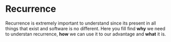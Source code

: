 # Recurrence

Recurrence is extremely important to understand since its present in all things that exist and software is no different. Here you fill find **why** we need to understan recurrence, **how** we can use it to our advantage and **what** it is.
